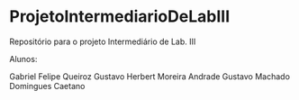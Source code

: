 # ProjetoIntermediarioDeLabIII
Repositório para o projeto Intermediário de Lab. III

Alunos:

Gabriel Felipe Queiroz
Gustavo Herbert Moreira Andrade
Gustavo Machado Domingues Caetano
